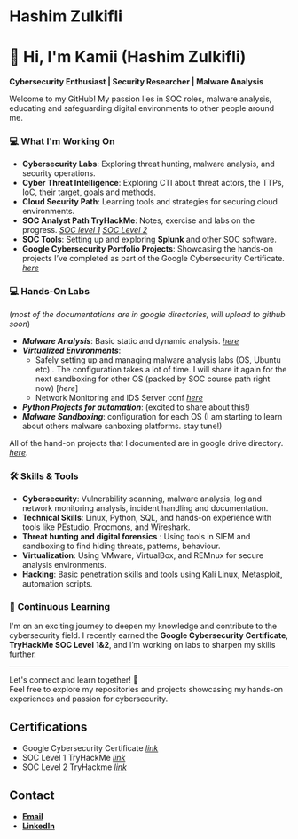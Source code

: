 # Hashim Zulkifli

# 👋 Hi, I'm Kamii (Hashim Zulkifli)  
**Cybersecurity Enthusiast | Security Researcher | Malware Analysis**  

Welcome to my GitHub! My passion lies in SOC roles, malware analysis, educating and safeguarding digital environments to other people around me.  

### 💻 **What I'm Working On**  
- **Cybersecurity Labs**: Exploring threat hunting, malware analysis, and security operations.
- **Cyber Threat Intelligence**: Exploring CTI about threat actors, the TTPs, IoC, their target, goals and methods. 
- **Cloud Security Path**: Learning tools and strategies for securing cloud environments.
- **SOC Analyst Path TryHackMe**: Notes, exercise and labs on the progress. [_SOC level 1_](https://github.com/KAmii-cxo/SOC-Level-1) [_SOC Level 2_](https://github.com/KAmii-cxo/SOC-Level-2)
- **SOC Tools**: Setting up and exploring **Splunk** and other SOC software.  
- **Google Cybersecurity Portfolio Projects**: Showcasing the hands-on projects I’ve completed as part of the Google Cybersecurity Certificate. [_here_](https://github.com/KAmii-cxo/Google-Cybersecurity-Certs-Projects)

### 💻 Hands-On Labs 
(_most of the documentations are in google directories, will upload to github soon_)
- ***Malware Analysis***: Basic static and dynamic analysis. [_here_](https://drive.google.com/drive/folders/19guyZxUA1wlEPnfp9a9CTzwqDk9kUGHA?usp=drive_link)
- ***Virtualized Environments***: 
  -  Safely setting up and managing malware analysis labs (OS, Ubuntu etc) . The configuration takes a lot of time. I will share it again for the next sandboxing for other OS (packed by SOC course path right now) [_here_]
  -  Network Monitoring and IDS Server conf [_here_](https://drive.google.com/drive/folders/1RSOSt8RlBUPyBMuVYi8e5aK3L0ULndsW?usp=drive_link)
- ***Python Projects for automation***: (excited to share about this!)
- ***Malware Sandboxing***: configuration for each OS (I am starting to learn about others malware sanboxing platforms. stay tune!)


All of the hand-on projects that I documented are in google drive directory. [_here_](https://drive.google.com/drive/folders/1sW4_92HpIKTx5grm9TDgcOn4ZMe2RdG6?usp=drive_link).

### 🛠 **Skills & Tools**  
- **Cybersecurity**: Vulnerability scanning, malware analysis, log and network monitoring analysis, incident handling and documentation.  
- **Technical Skills**: Linux, Python, SQL, and hands-on experience with tools like PEstudio, Procmons, and Wireshark.
- **Threat hunting and digital forensics** : Using tools in SIEM and sandboxing to find hiding threats, patterns, behaviour. 
- **Virtualization**: Using VMware, VirtualBox, and REMnux for secure analysis environments.
- **Hacking**: Basic penetration skills and tools using Kali Linux, Metasploit, automation scripts.  

### 📖 **Continuous Learning**  
I'm on an exciting journey to deepen my knowledge and contribute to the cybersecurity field. I recently earned the **Google Cybersecurity Certificate**, **TryHackMe SOC Level 1&2**, and I’m working on labs to sharpen my skills further.  

---

Let's connect and learn together! 🚀  
Feel free to explore my repositories and projects showcasing my hands-on experiences and passion for cybersecurity.  


## Certifications
- Google Cybersecurity Certificate [_link_](https://coursera.org/share/c54a640b6cb6f38d61a229826c7821f3)
- SOC Level 1 TryHackMe [_link_](https://tryhackme-certificates.s3-eu-west-1.amazonaws.com/THM-6FADHLSSBA.pdf)
- SOC Level 2 TryHackme [_link_](https://tryhackme-certificates.s3-eu-west-1.amazonaws.com/THM-SSJ7SOWIKN.pdf)

## Contact
- [**Email**](hashimzulkifli@gmail.com)
- [**LinkedIn**](https://www.linkedin.com/in/hashim-zulkifli/)
